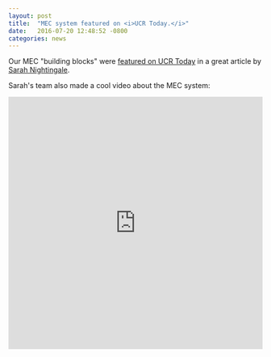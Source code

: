 ```yaml
---
layout: post
title:  "MEC system featured on <i>UCR Today.</i>"
date:   2016-07-20 12:48:52 -0800
categories: news
---
```


Our MEC "building blocks" were [featured on UCR Today](https://ucrtoday.ucr.edu/38752) in a great article by [Sarah Nightingale](https://ucrtoday.ucr.edu/author/sanight).

Sarah's team also made a cool video about the MEC system:

<iframe width="100%" height="500" src="https://www.youtube.com/embed/2YOuW22XJUA" frameborder="0" allowfullscreen></iframe>
&nbsp;

